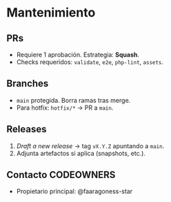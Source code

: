 # Mantenimiento

## PRs
- Requiere 1 aprobación. Estrategia: **Squash**.
- Checks requeridos: `validate`, `e2e`, `php-lint`, `assets`.

## Branches
- `main` protegida. Borra ramas tras merge.
- Para hotfix: `hotfix/*` → PR a `main`.

## Releases
1) *Draft a new release* → tag `vX.Y.Z` apuntando a `main`.
2) Adjunta artefactos si aplica (snapshots, etc.).

## Contacto CODEOWNERS
- Propietario principal: @faaragoness-star
